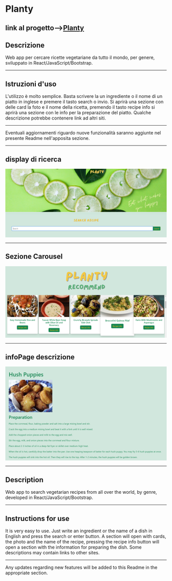 # **Planty** 

## link al progetto-->[Planty](https://planty-food.netlify.app/)

## **Descrizione**  

Web app per cercare ricette vegetariane da tutto il mondo, per genere, sviluppato in React/JavaScript/Bootstrap. 

---

## **Istruzioni d'uso** 

L'utilizzo è molto semplice.
Basta scrivere la un ingrediente o il nome di un piatto in inglese e premere il tasto search o invio.
Si aprirà una sezione con delle card la foto e il nome della ricetta, premendo il tasto recipe info si aprirà una sezione con le info per la preparazione del piatto.
Qualche descrizione potrebbe contenere link ad altri siti. 

--- 

Eventuali aggiornamenti riguardo nuove funzionalità saranno aggiunte nel presente Readme nell'apposita sezione. 

--- 

##  display di ricerca

![search](/src/assets/Screenshot%202025-02-11%20123159.png) 

--- 

## Sezione Carousel 

![carousel](/src/assets/Screenshot%202025-02-11%20123237.png)

---

## infoPage descrizione 

![info](/src/assets/Screenshot%202025-02-11%20123258.png)

---

## **Description**

Web app to search vegetarian recipes from all over the world, by genre, developed in React/JavaScript/Bootstrap.

---

## **Instructions for use** 

It is very easy to use.
Just write an ingredient or the name of a dish in English and press the search or enter button.
A section will open with cards, the photo and the name of the recipe, pressing the recipe info button will open a section with the information for preparing the dish.
Some descriptions may contain links to other sites.

---

Any updates regarding new features will be added to this Readme in the appropriate section.
